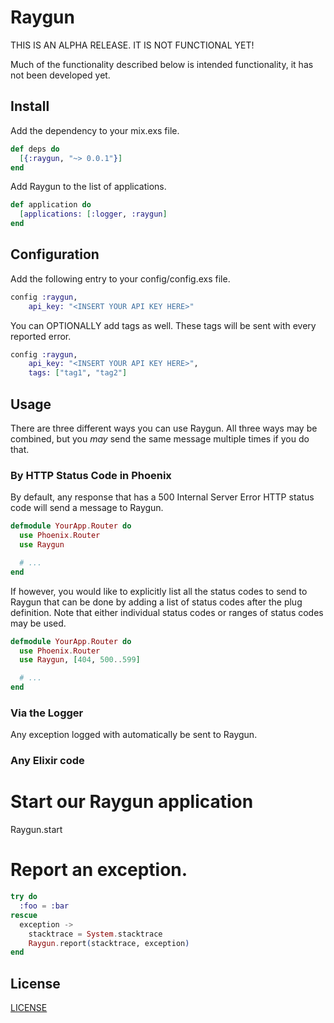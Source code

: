 Raygun
======

THIS IS AN ALPHA RELEASE. IT IS NOT FUNCTIONAL YET!

Much of the functionality described below is intended functionality, it has
not been developed yet.

## Install

Add the dependency to your mix.exs file.

```elixir
def deps do  
  [{:raygun, "~> 0.0.1"}]
end
```

Add Raygun to the list of applications.

```elixir
def application do
  [applications: [:logger, :raygun]
end
```

## Configuration

Add the following entry to your config/config.exs file.

```elixir
config :raygun,
    api_key: "<INSERT YOUR API KEY HERE>"
```

You can OPTIONALLY add tags as well. These tags will be sent with every reported
error.

```elixir
config :raygun,
    api_key: "<INSERT YOUR API KEY HERE>",
    tags: ["tag1", "tag2"]
```

## Usage

There are three different ways you can use Raygun. All three ways may be combined,
but you _may_ send the same message multiple times if you do that.

### By HTTP Status Code in Phoenix

By default, any response that has a 500 Internal Server Error HTTP status code
will send a message to Raygun.

```elixir
defmodule YourApp.Router do
  use Phoenix.Router
  use Raygun

  # ...
end
```

If however, you would like to explicitly list all the status codes to send to
Raygun that can be done by adding a list of status codes after the plug definition.
Note that either individual status codes or ranges of status codes may be used.

```elixir
defmodule YourApp.Router do
  use Phoenix.Router
  use Raygun, [404, 500..599]

  # ...
end
```

### Via the Logger

Any exception logged with automatically be sent to Raygun.

### Any Elixir code

  # Start our Raygun application
  Raygun.start

  # Report an exception.
  ```elixir
  try do
    :foo = :bar
  rescue
    exception ->
      stacktrace = System.stacktrace
      Raygun.report(stacktrace, exception)
  end
  ```

## License

[LICENSE](LICENSE)
